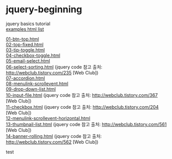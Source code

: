 # jquery-beginning
jquery basics tutorial<br>
<a href="http://aiie.pe.kr/github/jquery-beginning/index.html">examples html list</a>

<a href="http://aiie.pe.kr/github/jquery-beginning/01-btn-top.html">01-btn-top.html</a><br>
<a href="http://aiie.pe.kr/github/jquery-beginning/02-top-fixed.html">02-top-fixed.html</a><br>
<a href="http://aiie.pe.kr/github/jquery-beginning/03-tip-toggle.html">03-tip-toggle.html</a><br>
<a href="http://aiie.pe.kr/github/jquery-beginning/04-checkbox-toggle.html">04-checkbox-toggle.html</a><br>
<a href="http://aiie.pe.kr/github/jquery-beginning/05-email-select.html">05-email-select.html</a><br>
<a href="http://aiie.pe.kr/github/jquery-beginning/06-select-sorting.html">06-select-sorting.html</a> (jquery code 참고 출처: <a href="http://webclub.tistory.com/235">http://webclub.tistory.com/235 [Web Club]</a>)<br>
<a href="http://aiie.pe.kr/github/jquery-beginning/07-accordion.html">07-accordion.html</a><br>
<a href="http://aiie.pe.kr/github/jquery-beginning/08-menulink-scrollevent.html">08-menulink-scrollevent.html</a><br>
<a href="http://aiie.pe.kr/github/jquery-beginning/09-drop-down-list.html">09-drop-down-list.html</a><br>
<a href="http://aiie.pe.kr/github/jquery-beginning/10-input-file.html">10-input-file.html</a> (jquery code 참고 출처: <a href="http://webclub.tistory.com/367">http://webclub.tistory.com/367 [Web Club]</a>)<br>
<a href="http://aiie.pe.kr/github/jquery-beginning/11-checkbox.html">11-checkbox.html</a> (jquery code 참고 출처: <a href="http://webclub.tistory.com/204">http://webclub.tistory.com/204 [Web Club]</a>)<br>
<a href="http://aiie.pe.kr/github/jquery-beginning/12-menulink-scrollevent-horizontal.html">12-menulink-scrollevent-horizontal.html</a><br>
<a href="http://aiie.pe.kr/github/jquery-beginning/13-thumbnail-list.html">13-thumbnail-list.html</a> (jquery code 참고 출처: <a href="http://webclub.tistory.com/561">http://webclub.tistory.com/561 [Web Club]</a>)<br>
<a href="http://aiie.pe.kr/github/jquery-beginning/14-banner-rolling.html">14-banner-rolling.html</a> (jquery code 참고 출처: <a href="http://webclub.tistory.com/562">http://webclub.tistory.com/562 [Web Club]</a>)<br>

test


